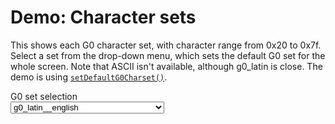 # Demo: Character sets

This shows each G0 character set, with character range from 0x20 to 0x7f. Select a set from the drop-down menu, which sets the default G0 set for the whole screen.  Note that ASCII isn't available, although g0_latin is close. The demo is using [`setDefaultG0Charset()`](../teletext-screen-api#setdefaultg0charset-charset-withupdate).

<label for="g0setselector">G0 set selection</label><br>
<select style="margin-bottom: 1rem;" id="g0setselector" on>
    <option>g0_latin</option>
    <option>g0_latin__czech_slovak</option>
    <option selected>g0_latin__english</option>
    <option>g0_latin__estonian</option>
    <option>g0_latin__french</option>
    <option>g0_latin__german</option>
    <option>g0_latin__italian</option>
    <option>g0_latin__latvian_lithuanian</option>
    <option>g0_latin__polish</option>
    <option>g0_latin__portuguese_spanish</option>
    <option>g0_latin__romanian</option>
    <option>g0_latin__serbian_croatian_slovenian</option>
    <option>g0_latin__swedish_finnish_hungarian</option>
    <option>g0_latin__turkish</option>
    <option>g0_greek</option>
    <option>g0_cyrillic__russian_bulgarian</option>
    <option>g0_cyrillic__serbian_croatian</option>
    <option>g0_cyrillic__ukranian</option>
    <option>g0_arabic</option>
    <option>g0_hebrew</option>
</select>


<ClientOnly>

<div id="screen"></div>

<script setup>
import { runDemoInVitepress } from './runDemoCodeHelper.js';
import { Attributes, Colour, Teletext } from '@techandsoftware/teletext';

const DEFAULT_DEMO_G0_SET = 'g0_latin__english';

runDemoInVitepress(() => {

    document.querySelector('#g0setselector').onchange = g0setselected;
    const t = Teletext();
    t.addTo('#screen');
    t.setDefaultG0Charset(DEFAULT_DEMO_G0_SET);

    t.setRow(1, '    \x03Teletext G0 set demo', false);
    t.setRow(6, '\x02    0 1 2 3 4 5 6 7 8 9 a b c d e f', false);

    let charCode = 0x20;
    let chars;
    for (let r = 0; r < 6; r++) {
        chars = '  \x02' + (r+2) + '\x07';
        for (let c = 0; c < 16; c++) {
            chars += String.fromCharCode(charCode) + ' ';
            charCode++;
        }
        t.setRow(r + 8, chars, false);
    }

    updateSet(DEFAULT_DEMO_G0_SET);

    function updateSet(set) {
        t.setDefaultG0Charset(set, false);
        t.setRow(3, '     Set: ' + convertCharSetName(set));
    }

    function g0setselected(e) {
        const set = e.target.value;
        updateSet(set);
    }

    return () => t.destroy(); // cleanup after unmount in vitepress
});

function convertCharSetName(charset) {
    return charset.replace(/_/g, ' ');
}
</script>
</ClientOnly>
